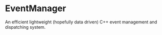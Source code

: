 # EventManager
An efficient lightweight (hopefully data driven) C++ event management and dispatching system.
